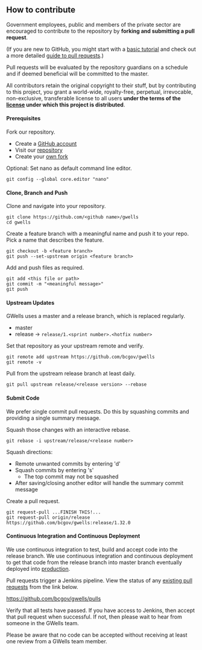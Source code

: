 ## How to contribute

Government employees, public and members of the private sector are encouraged to contribute to the repository by **forking and submitting a pull request**.

(If you are new to GitHub, you might start with a [basic tutorial](https://help.github.com/articles/set-up-git) and check out a more detailed [guide to pull requests](https://help.github.com/articles/using-pull-requests/).)

Pull requests will be evaluated by the repository guardians on a schedule and if deemed beneficial will be committed to the master.

All contributors retain the original copyright to their stuff, but by contributing to this project, you grant a world-wide, royalty-free, perpetual, irrevocable, non-exclusive, transferable license to all users **under the terms of the [license](https://github.com/bcgov/gwells/blob/master/LICENSE) under which this project is distributed**.

#### Prerequisites

Fork our repository.

* Create a [GitHub account](https://github.com/join)
* Visit our [repository](https://github.com/bcgov/gwells)
* Create your [own fork](https://github.com/bcgov/gwells/fork)

Optional: Set nano as default command line editor.

```
git config --global core.editor "nano"
```

#### Clone, Branch and Push

Clone and navigate into your repository.

```
git clone https://github.com/<github name>/gwells
cd gwells
```

Create a feature branch with a meaningful name and push it to your repo.  Pick a name that describes the feature.

```
git checkout -b <feature branch>
git push --set-upstream origin <feature branch>
```

Add and push files as required.

```
git add <this file or path>
git commit -m "<meaningful message>"
git push
```

#### Upstream Updates


GWells uses a master and a release branch, which is replaced regularly.

* master
* release -> ```release/1.<sprint number>.<hotfix number>```

Set that repository as your upstream remote and verify.

```
git remote add upstream https://github.com/bcgov/gwells
git remote -v
```

Pull from the upstream release branch at least daily.

```
git pull upstream release/<release version> --rebase
```

#### Submit Code

We prefer single commit pull requests.  Do this by squashing commits and providing a single summary message.

Squash those changes with an interactive rebase.

```
git rebase -i upstream/release/<release number>
```

Squash directions:

* Remote unwanted commits by entering 'd'
* Squash commits by entering 's'
  * The top commit may not be squashed
* After saving/closing another editor will handle the summary commit message

Create a pull request.

```
git request-pull ...FINISH THIS!...
git request-pull origin/release https://github.com/bcgov/gwells:release/1.32.0
```

#### Continuous Integration and Continuous Deployment

We use continuous integration to test, build and accept code into the release branch.  We use continuous integration and continuous deployment to get that code from the release branch into master branch eventually deployed into [production]().

Pull requests trigger a Jenkins pipeline.  View the status of any [existing pull requests](https://github.com/bcgov/gwells/pulls) from the link below.

https://github.com/bcgov/gwells/pulls

Verify that all tests have passed.  If you have access to Jenkins, then accept that pull request when successful.  If not, then please wait to hear from someone in the GWells team.

Please be aware that no code can be accepted without receiving at least one review from a GWells team member.

